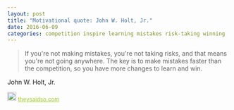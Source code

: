 ```yaml
---
layout: post
title: "Motivational quote: John W. Holt, Jr."
date: 2016-06-09
categories: competition inspire learning mistakes risk-taking winning
---
```

> If you're not making mistakes, you're not taking risks, and that means you're not going anywhere. The key is to make mistakes faster than the competition, so you have more changes to learn and win.

John W. Holt, Jr.

<span style="z-index:50;font-size:0.9em;"><img src="https://theysaidso.com/branding/theysaidso.png" height="20" width="20" alt="theysaidso.com"/><a href="https://theysaidso.com" title="Powered by quotes from theysaidso.com" style="color: #9fcc25; margin-left: 4px; vertical-align: middle;">theysaidso.com</a></span>
